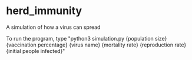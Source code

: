 # herd_immunity
A simulation of how a virus can spread

To run the program, type "python3 simulation.py {population size} {vaccination percentage} {virus name} {mortality rate} {reproduction rate} {initial people infected}"
